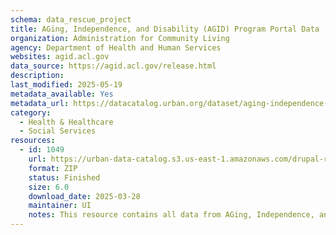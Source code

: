 ```yaml
---
schema: data_rescue_project 
title: AGing, Independence, and Disability (AGID) Program Portal Data
organization: Administration for Community Living
agency: Department of Health and Human Services
websites: agid.acl.gov
data_source: https://agid.acl.gov/release.html
description: 
last_modified: 2025-05-19
metadata_available: Yes
metadata_url: https://datacatalog.urban.org/dataset/aging-independence-and-disability-agid-program-portal-data
category:
  - Health & Healthcare 
  - Social Services 
resources:
  - id: 1049
    url: https://urban-data-catalog.s3.us-east-1.amazonaws.com/drupal-root-live/2025/03/28/race-and-equity/agid/data.zip
    format: ZIP
    status: Finished
    size: 6.0
    download_date: 2025-03-28
    maintainer: UI
    notes: This resource contains all data from AGing, Independence, and Disability’s Program Data Portal from the US Department of Health and Human Services’ Administration for Community Living.
---
```

